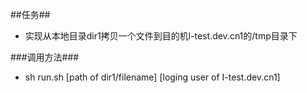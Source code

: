 ##任务##
* 实现从本地目录dir1拷贝一个文件到目的机l-test.dev.cn1的/tmp目录下

###调用方法###
* sh run.sh [path of dir1/filename] [loging user of I-test.dev.cn1]

